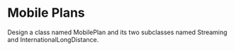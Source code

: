 # Mobile Plans
Design a class named MobilePlan and its two subclasses named Streaming and InternationalLongDistance. 